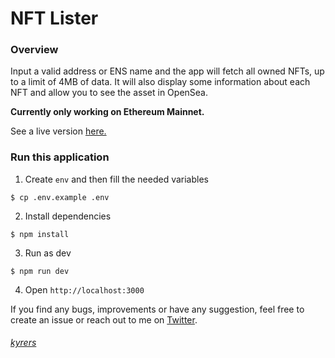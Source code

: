 # NFT Lister

### Overview

Input a valid address or ENS name and the app will fetch all owned NFTs, up to a limit of 4MB of data.
It will also display some information about each NFT and allow you to see the asset in OpenSea.

<b>Currently only working on Ethereum Mainnet.</b>

See a live version [here.](https://nftlister.vercel.app)

### Run this application

1. Create `env` and then fill the needed variables

```
$ cp .env.example .env
```

2. Install dependencies

```
$ npm install
```

3. Run as dev

```
$ npm run dev
```

4. Open `http://localhost:3000`


If you find any bugs, improvements or have any suggestion, feel free to create an issue or reach out to me on [Twitter](https://twitter.com/kyre_rs).

###### [kyrers](https://twitter.com/kyre_rs)
